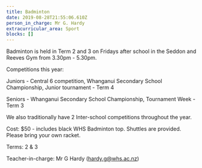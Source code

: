 ```yaml
---
title: Badminton
date: 2019-08-28T21:55:06.610Z
person_in_charge: Mr G. Hardy
extracurricular_area: Sport
blocks: []
---
```

Badminton is held in Term 2 and 3 on Fridays after school in the Seddon and Reeves Gym from 3.30pm - 5.30pm.

Competitions this year: 

Juniors - Central 6 competition, Whanganui Secondary School Championship, Junior tournament - Term 4 

Seniors - Whanganui Secondary School Championship, Tournament Week - Term 3 

We also traditionally have 2 Inter-school competitions throughout the year.

Cost: $50 - includes black WHS Badminton top. 
Shuttles are provided.
Please bring your own racket. 

Terms: 2 & 3

Teacher-in-charge: Mr G Hardy (hardy.g@whs.ac.nz)

